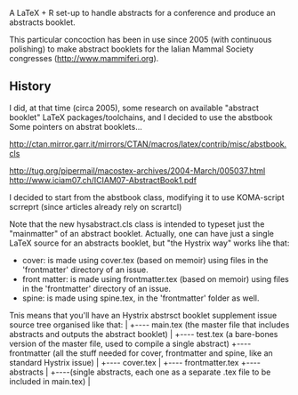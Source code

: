 A LaTeX + R set-up to handle abstracts for a conference and produce an abstracts booklet.

This particular concoction has been in use since 2005 (with continuous polishing) to make abstract booklets for the Ialian Mammal Society congresses (http://www.mammiferi.org).

History
-------

I did, at that time (circa 2005), some research on available "abstract booklet" LaTeX packages/toolchains, and I decided to use the abstbook  
Some pointers on abstrat booklets...

http://ctan.mirror.garr.it/mirrors/CTAN/macros/latex/contrib/misc/abstbook.cls

http://tug.org/pipermail/macostex-archives/2004-March/005037.html
http://www.iciam07.ch/ICIAM07-AbstractBook1.pdf


I decided to start from the abstbook class, modifying it to use KOMA-script scrreprt (since articles already rely on scrartcl)

Note that the new hysabstract.cls class is intended to typeset just the "mainmatter" of an abstract booklet. Actually, one can have just a single LaTeX source for an abstracts booklet, but "the Hystrix way" works lihe that:
- cover: is made using cover.tex (based on memoir) using files in the 'frontmatter' directory of an issue.
- front matter: is made using frontmatter.tex (based on memoir) using files in the 'frontmatter' directory of an issue.
- spine: is made using spine.tex, in the 'frontmatter' folder as well.

Tnis means that you'll have an Hystrix abstrsct booklet supplement issue source tree organised like that:
<issue root directory>
     |         +---- main.tex (the master file that includes abstracts and outputs the abstract booklet)
     |         +---- test.tex (a bare-bones version of the master file, used to compile a single abstract)
     +---- frontmatter (all the stuff needed for cover, frontmatter and spine, like an standard Hystrix issue)
     |         +---- cover.tex
     |         +---- frontmatter.tex
     +---- abstracts
     |         +----(single abstracts, each one as a separate .tex file to be included in main.tex)
     |
